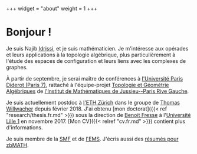 +++
widget = "about"
weight = 1
+++

# Bonjour !

Je suis Najib <abbr title="Mon nom complet est « Idrissi Kaïtouni ». Je préfère utiliser « Idrissi » dans les milieux académiques pour plus de simplicité et pour éviter certains problèmes – par exemple, des systèmes informatiques qui croient que « Idrissi » est mon deuxième prénom et qu'il faut m'appeler « NI Kaïtouni »...).">Idrissi</abbr>, et je suis mathématicien.
Je m'intéresse aux opérades et leurs applications à la topologie algébrique, plus particulièrement à l'étude des espaces de configuration et leurs liens avec les complexes de graphes.

À partir de septembre, je serai maître de conférences à [l'Université Paris Diderot (Paris 7)](https://www.univ-paris-diderot.fr), rattaché à l'équipe-projet [Topologie et Géométrie Algébriques](https://www.imj-prg.fr/tga/) de [l'Institut de Mathématiques de Jussieu--Paris Rive Gauche](https://www.imj-prg.fr).

Je suis actuellement postdoc à [l'ETH Zürich](https://www.ethz.ch/) dans le groupe de [Thomas Willwacher](https://people.math.ethz.ch/~wilthoma/) depuis février 2018.
J'ai obtenu [mon doctorat]({{< ref "research/thesis.fr.md" >}}) sous la direction de [Benoit Fresse](https://math.univ-lille1.fr/~fresse) à l'[Université Lille 1](https://www.univ-lille.fr) en novembre 2017.
[Mon CV]({{< relref "cv.fr.md" >}}) contient plus d'informations.

Je suis membre de la [SMF](http://smf.emath.fr/) et de [l'EMS](http://www.euro-math-soc.eu/).
J'écris aussi des [résumés pour zbMATH](https://zbmath.org/?q=rv%3Anajib%2Bidrissi).
